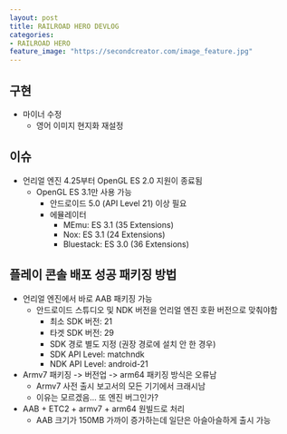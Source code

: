 ```yaml
---
layout: post
title: RAILROAD HERO DEVLOG
categories:
- RAILROAD HERO
feature_image: "https://secondcreator.com/image_feature.jpg"
---
```


## 구현
- 마이너 수정
  - 영어 이미지 현지화 재설정

## 이슈
- 언리얼 엔진 4.25부터 OpenGL ES 2.0 지원이 종료됨
  - OpenGL ES 3.1만 사용 가능
    - 안드로이드 5.0 (API Level 21) 이상 필요
    - 에뮬레이터
      - MEmu: ES 3.1 (35 Extensions)
      - Nox: ES 3.1 (24 Extensions)
      - Bluestack: ES 3.0 (36 Extensions)

## 플레이 콘솔 배포 성공 패키징 방법
- 언리얼 엔진에서 바로 AAB 패키징 가능
  - 안드로이드 스튜디오 및 NDK 버전을 언리얼 엔진 호환 버전으로 맞춰야함
    - 최소 SDK 버전: 21
    - 타겟 SDK 버전: 29
    - SDK 경로 별도 지정 (권장 경로에 설치 안 한 경우)
    - SDK API Level: matchndk
    - NDK API Level: android-21
- Armv7 패키징 -> 버전업 -> arm64 패키징 방식은 오류남
  - Armv7 사전 출시 보고서의 모든 기기에서 크래시남
  - 이유는 모르겠음… 또 엔진 버그인가?
- AAB + ETC2 + armv7 + arm64 원빌드로 처리
  - AAB 크기가 150MB 가까이 증가하는데 일단은 아슬아슬하게 출시 가능
